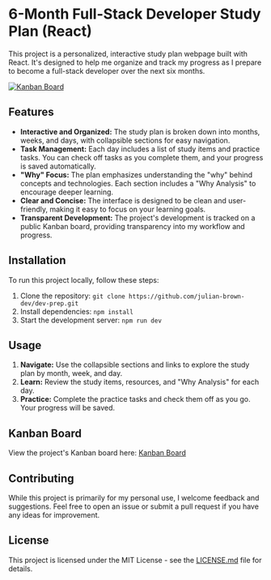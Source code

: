 # 6-Month Full-Stack Developer Study Plan (React)

This project is a personalized, interactive study plan webpage built with React. It's designed to help me organize and track my progress as I prepare to become a full-stack developer over the next six months.

[![Kanban Board](https://img.shields.io/badge/Kanban%20Board-View%20Here-blue)](https://github.com/users/julian-brown-dev/projects/1)

## Features

- **Interactive and Organized:** The study plan is broken down into months, weeks, and days, with collapsible sections for easy navigation.
- **Task Management:** Each day includes a list of study items and practice tasks. You can check off tasks as you complete them, and your progress is saved automatically.
- **"Why" Focus:** The plan emphasizes understanding the "why" behind concepts and technologies. Each section includes a "Why Analysis" to encourage deeper learning.
- **Clear and Concise:** The interface is designed to be clean and user-friendly, making it easy to focus on your learning goals.
- **Transparent Development:** The project's development is tracked on a public Kanban board, providing transparency into my workflow and progress.

## Installation

To run this project locally, follow these steps:

1. Clone the repository: `git clone https://github.com/julian-brown-dev/dev-prep.git`
2. Install dependencies: `npm install`
3. Start the development server: `npm run dev`

## Usage

1. **Navigate:** Use the collapsible sections and links to explore the study plan by month, week, and day.
2. **Learn:** Review the study items, resources, and "Why Analysis" for each day.
3. **Practice:** Complete the practice tasks and check them off as you go. Your progress will be saved.

## Kanban Board

View the project's Kanban board here: [Kanban Board](https://github.com/users/julian-brown-dev/projects/1)

## Contributing

While this project is primarily for my personal use, I welcome feedback and suggestions. Feel free to open an issue or submit a pull request if you have any ideas for improvement.

## License

This project is licensed under the MIT License - see the [LICENSE.md](License.md) file for details.
